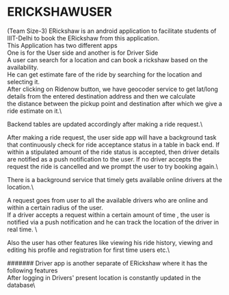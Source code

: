 # ERICKSHAWUSER
(Team Size-3)
ERickshaw is an android application to facilitate students of IIIT-Delhi to book the ERickshaw from this application.\
This Application has two different apps \
One is for the User side and another is for Driver Side\
A user can search for a location and can book a rickshaw based on the availability.\
He can get estimate fare of the ride by searching for the location and selecting it. \
After clicking on Ridenow button, we have geocoder service to get lat/long details from the entered destination address and then we calculate\
the distance between the pickup point and destination after which we give a ride estimate on it.\

Backend tables are updated accordingly after making a ride request.\

After making a ride request, the user side app will have a background task that continuously check for ride acceptance status in a table in back end. If within a stipulated amount of the ride status is accepted, then driver details are notified as a push notification to the user. If no driver accepts the request the ride is cancelled and we prompt the user to try booking again.\

There is a background service that timely gets available online drivers at the location.\

A request goes from user to all the available drivers who are 
online and within a certain radius of the user.\
If a driver accepts a request within a certain amount of time , the user is notified via a push notification and he can track the location of the driver in real time. \

Also the user has other features like viewing his ride history, viewing and editing his profile and registration for first time users etc.\

#######
Driver app is another separate of ERickshaw where it has the following features\
After logging in Drivers' present location is constantly updated in the database\



